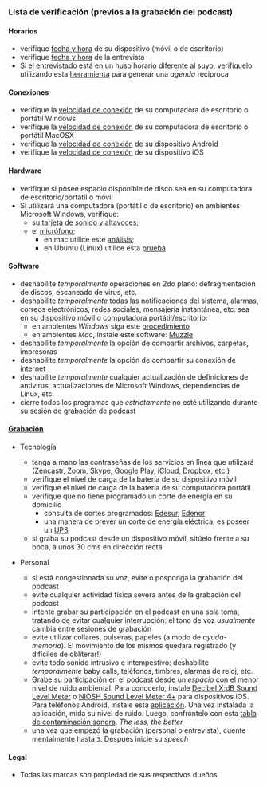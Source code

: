 ### Lista de verificación (previos a la grabación del podcast)

#### Horarios
* verifique [fecha y hora](https://www.timeanddate.com/) de su dispositivo (móvil o de escritorio)
* verifique [fecha y hora](https://www.timeanddate.com/) de la entrevista
* Si el entrevistado está en un huso horario diferente al suyo, verifíquelo utilizando esta [herramienta](https://time.is/es/time_zones) para generar una _agenda_ recíproca

#### Conexiones
* verifique la [velocidad de conexión](https://www.microsoft.com/en-us/store/p/speedtest-by-ookla/9nblggh4z1jc) de su computadora de escritorio o portátil Windows
* verifique la [velocidad de conexión](https://apps.apple.com/us/app/speedtest-by-ookla/id1153157709?mt=12) de su computadora de escritorio o portátil MacOSX
* verifique la [velocidad de conexión](https://play.google.com/store/apps/details?id=org.zwanoo.android.speedtest&hl=en) de su dispositivo Android
* verifique la [velocidad de conexión](https://apps.apple.com/us/app/speedtest-by-ookla/id300704847) de su dispositivo iOS

#### Hardware
* verifique si posee espacio disponible de disco sea en su computadora de escritorio/portátil o móvil
* Si utilizará una computadora (portátil o de escritorio) en ambientes Microsoft Windows, verifique:
	- su [tarjeta de sonido y altavoces](https://www.onlinemictest.com/es/prueba-de-sonido/); 
	- el [micrófono](https://www.onlinemictest.com/es/); 
		- en mac utilice este [análisis](https://www.onlinemictest.com/es/configuracion-del-microfono/mac-os-x/); 
		- en Ubuntu (Linux) utilice esta [prueba](https://www.onlinemictest.com/es/configuracion-del-microfono/ubuntu/)
	
#### Software
* deshabilite _temporalmente_ operaciones en 2do plano: defragmentación de discos, escaneado de virus, etc.
* deshabilite _temporalmente_ todas las notificaciones del sistema, alarmas, correos electrónicos, redes sociales, mensajería instantánea, etc. sea en su dispositivo móvil o computadora portátil/escritorio:
	* en ambientes _Windows_ siga este [procedimiento](https://helpdeskgeek.com/how-to/prevent-popup-notifications-from-appearing-on-your-windows-desktop/)
	* en ambientes _Mac_, instale este software: [Muzzle](https://muzzleapp.com/)
* deshabilite _temporalmente_ la opción de compartir archivos, carpetas, impresoras
* deshabilite _temporalmente_ la opción de compartir su conexión de internet
* deshabilite _temporalmente_ cualquier actualización de definiciones de antivirus, actualizaciones de Microsoft Windows, dependencias de Linux, etc.
* cierre todos los programas que _estrictamente_ no esté utilizando durante su sesión de grabación de podcast

#### [Grabación](Recording.md)
* Tecnología
	* tenga a mano las contraseñas de los servicios en línea que utilizará (Zencastr, Zoom, Skype, Google Play, iCloud, Dropbox, etc.)
	* verifique el nivel de carga de la batería de su dispositivo móvil
	* verifique el nivel de carga de la batería de su computadora portátil
	* verifique que no tiene programado un corte de energía en su domicilio
		* consulta de cortes programados: [Edesur](https://www.argentina.gob.ar/enre/estado-del-servicio-electrico-de-edesur), [Edenor](https://www.argentina.gob.ar/enre/estado-del-servicio-electrico-de-edenor)
		* una manera de prever un corte de energía eléctrica, es poseer un [UPS](https://es.wikipedia.org/wiki/Sistema_de_alimentaci%C3%B3n_ininterrumpida)
	* si graba su podcast desde un dispositivo móvil, sitúelo frente a su boca, a unos 30 cms en dirección recta

* Personal
	* si está congestionada su voz, evite o posponga la grabación del podcast
	* evite cualquier actividad física severa antes de la grabación del podcast
	* intente grabar su participación en el podcast en una sola toma, tratando de evitar cualquier interrupción: el tono de voz _usualmente_ cambia entre sesiones de grabación
	* evite utilizar collares, pulseras, papeles (a modo de _ayuda-memoria_). El movimiento de los mismos quedará registrado (y difíciles de obliterar!)
	* evite todo sonido intrusivo e intempestivo: deshabilite _temporalmente_ baby calls, teléfonos, timbres, alarmas de reloj, etc.
	* Grabe su participación en el podcast desde un _espacio_ con el menor nivel de ruido ambiental. Para conocerlo, instale [Decibel X:dB Sound Level Meter](https://apps.apple.com/us/app/decibel-10-noise-db-meter-fft-frequency-analyzer/id448155923) o [NIOSH Sound Level Meter 4+](https://apps.apple.com/us/app/niosh-sound-level-meter/id1096545820) para dispositivos iOS. Para teléfonos Android, instale esta [aplicación](https://play.google.com/store/apps/details?id=com.skypaw.decibel&hl=es_AR). Una vez instalada la aplicación, mida su nivel de ruido. Luego, confróntelo con esta [tabla de contaminación sonora](http://argentinambiental.com/notas/informes/ruido-ambiental-efectos-hombre/#:~:text=El%20Nivel%20de%20Ruido%20M%C3%A1ximo,auditivo%20acumulativo%20y%20no%20reversible.). _The less, the better_
	* una vez que empezó la grabación (personal o entrevista), cuente mentalmente hasta `3`. Después inicie su _speech_

#### Legal ####
* Todas las marcas son propiedad de sus respectivos dueños
